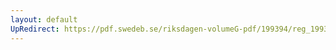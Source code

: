 ```yaml
---
layout: default
UpRedirect: https://pdf.swedeb.se/riksdagen-volumeG-pdf/199394/reg_199394/reg_199394_0294.pdf
---
```


